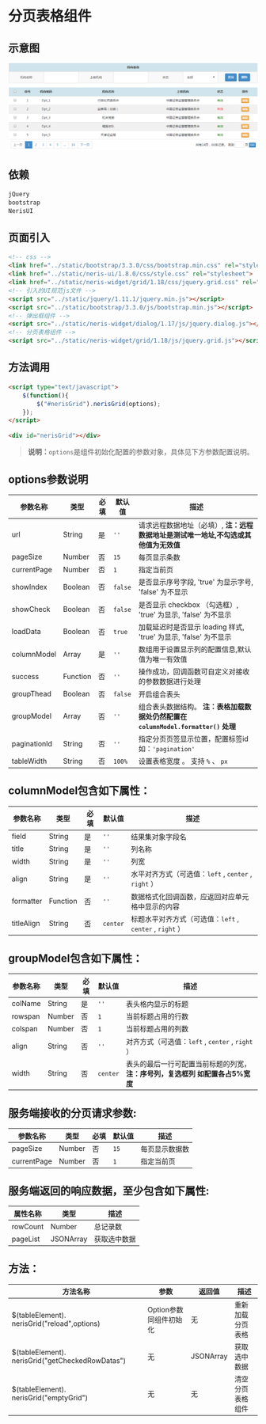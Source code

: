 # 分页表格组件

## 示意图
![分页表格](./grid.png)

## 依赖
```html
jQuery
bootstrap
NerisUI
```

## 页面引入
```html
<!-- css -->
<link href="../static/bootstrap/3.3.0/css/bootstrap.min.css" rel="stylesheet">
<link href="../static/neris-ui/1.8.0/css/style.css" rel="stylesheet">
<link href="../static/neris-widget/grid/1.18/css/jquery.grid.css" rel="stylesheet">
<!-- 引入的UI规范js文件 -->
<script src="../static/jquery/1.11.1/jquery.min.js"></script>
<script src="../static/bootstrap/3.3.0/js/bootstrap.min.js"></script>
<!-- 弹出框组件 -->
<script src="../static/neris-widget/dialog/1.17/js/jquery.dialog.js"></script>
<!-- 分页表格组件 -->
<script src="../static/neris-widget/grid/1.18/js/jquery.grid.js"></script>
```
## 方法调用
```html
<script type="text/javascript">
	$(function(){
		$("#nerisGrid").nerisGrid(options);
	});
</script>
```
```html
<div id="nerisGrid"></div>
```
>**说明：**`options`是组件初始化配置的参数对象，具体见下方参数配置说明。

## options参数说明 

|参数名称|类型|必填|默认值|描述|
|-------|--------|---------|---------|--------------|
|url| String | 是 | `''` |请求远程数据地址（必填）, **注：远程数据地址是测试唯一地址,不勾选或其他值为无效值** |
|pageSize|Number|否| `15` |每页显示条数|
|currentPage|Number|否| `1` |指定当前页|
|showIndex|Boolean|否| `false` |是否显示序号字段, 'true' 为显示字号, 'false' 为不显示|
|showCheck|Boolean|否| `false` |是否显示 checkbox （勾选框）, 'true' 为显示, 'false' 为不显示|
|loadData|Boolean|否| `true` |加载延迟时是否显示 loading 样式, 'true' 为显示, 'false' 为不显示|
|columnModel|Array|是| `''`|数组用于设置显示列的配置信息,默认值为唯一有效值|
|success|Function|否	| `''` |操作成功，回调函数可自定义对接收的参数数据进行处理|
|groupThead|Boolean| 否| `false` |开启组合表头|
|groupModel|Array|否	| `''` |组合表头数据结构。 **注：表格加载数据处仍然配置在 `columnModel.formatter()` 处理** |
|paginationId|String|否| `''` |指定分页页签显示位置，配置标签id 如：`'pagination'` |
|tableWidth|String|否| `100%` |设置表格宽度 。 支持  `%` 、 `px` |
## columnModel包含如下属性： 

|参数名称|类型     |必填     |默认值    |描述  |
|-------|--------|---------|---------|--------------|
|field|	String| 是	|`''` |结果集对象字段名|
|title|	String|	是	| `''` |列名称|
|width|	String|	是	| `''` |列宽|
|align|	String|	是	| `''` |水平对齐方式（可选值：`left` , `center` , `right` ）|
|formatter|	Function|否|	`''` |	数据格式化回调函数，应返回对应单元格中显示的内容|
|titleAlign|String|否| `center` |标题水平对齐方式（可选值：`left` , `center` , `right` ）|
## groupModel包含如下属性： 

|参数名称|类型     |必填     |默认值    |描述          |
|-------|--------|---------|---------|--------------|
|colName|String| 是 | `''` |表头格内显示的标题|
|rowspan|	Number|	否	| `1` |当前标题占用的行数|
|colspan|	Number|	否	| `1` |当前标题占用的列数|
|align|	String|	否	| `''` |对齐方式（可选值：`left` , `center` , `right` ）|
|width|String|否| `center` |表头的最后一行可配置当前标题的列宽，**注：序号列，复选框列 如配置各占5%宽度** |

## 服务端接收的分页请求参数:
|参数名称|类型     |必填     |默认值    |描述           |
|-------|--------|---------|---------|--------------|
|pageSize|Number|否| `15` |每页显示数据数|
|currentPage|Number|否| `1` |指定当前页|

## 服务端返回的响应数据，至少包含如下属性:

|属性名称	|类型	|描述 |
|-----------|-------|----------|
|rowCount	|Number	 |总记录数|
|pageList	|JSONArray	|获取选中数据|

## 方法：
|方法名称|参数	|返回值	|描述|
|-------|-------|-------|------------|
|$(tableElement). nerisGrid("reload",options)	|Option参数同组件初始化|	无	|重新加载分页表格|
|$(tableElement). nerisGrid("getCheckedRowDatas")	|无	|JSONArray	|获取选中数据|
|$(tableElement). nerisGrid("emptyGrid")|无	|无	|清空分页表格组件|